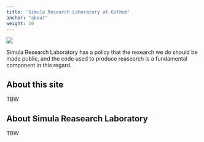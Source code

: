 ```yaml
---
title: 'Simula Research Laboratory at Github'
anchor: "about"
weight: 10
---
```


![](simula_main_rgb.png)

Simula Research Laboratory has a policy that the research we do should
be made public, and the code used to produce reasearch is a
fundamental component in this regard.


## About this site

TBW

## About Simula Reasearch Laboratory

TBW

